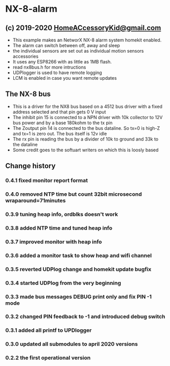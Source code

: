 # NX-8-alarm

## (c) 2019-2020 HomeACcessoryKid@gmail.com
 *  This example makes an NetworX NX-8 alarm system homekit enabled.
 *  The alarm can switch between off, away and sleep
 *  the individual sensors are set out as individual motion sensors accessories
 *  It uses any ESP8266 with as little as 1MB flash. 
 *  read nx8bus.h for more intructions
 *  UDPlogger is used to have remote logging
 *  LCM is enabled in case you want remote updates

## The NX-8 bus
 * This is a driver for the NX8 bus based on a 4512 bus driver with a fixed address selected and that pin gets 0 V input
 * The inhibit pin 15 is connected to a NPN driver with 10k collector to 12V bus power and by a base 180kohm to the tx pin 
 * The Zoutput pin 14 is connected to the bus dataline. So tx=0 is high-Z and tx=1 is zero out. The bus itself is 12v idle
 * The rx pin is reading the bus by a divider of 10k to ground and 33k to the dataline
 * Some credit goes to the softuart writers on which this is loosly based

## Change history
### 0.4.1 fixed monitor report format

### 0.4.0 removed NTP time but count 32bit microsecond wraparound=71minutes

### 0.3.9 tuning heap info, ordblks doesn't work

### 0.3.8 added NTP time and tuned heap info

### 0.3.7 improved monitor with heap info

### 0.3.6 added a monitor task to show heap and wifi channel

### 0.3.5 reverted UDPlog change and homekit update bugfix

### 0.3.4 started UDPlog from the very beginning

### 0.3.3 made bus  messages DEBUG print only and fix PIN -1 mode

### 0.3.2 changed PIN feedback to -1 and introduced debug switch

### 0.3.1 added all printf to UPDlogger

### 0.3.0 updated all submodules to april 2020 versions

### 0.2.2 the first operational version